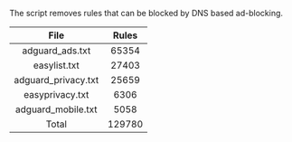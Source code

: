 The script removes rules that can be blocked by DNS based ad-blocking.


| File | Rules |
|:----:|:-----:|
| adguard_ads.txt | 65354 |
| easylist.txt | 27403 |
| adguard_privacy.txt | 25659 |
| easyprivacy.txt | 6306 |
| adguard_mobile.txt | 5058 |
| Total | 129780 |